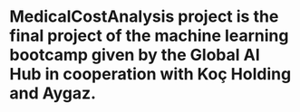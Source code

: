 # MedicalCostAnalysis project is the final project of the machine learning bootcamp given by the Global AI Hub in cooperation with Koç Holding and Aygaz.
